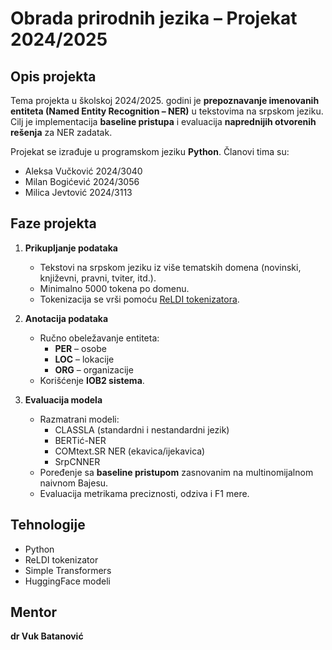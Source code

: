 # Obrada prirodnih jezika – Projekat 2024/2025

## Opis projekta
Tema projekta u školskoj 2024/2025. godini je **prepoznavanje imenovanih entiteta (Named Entity Recognition – NER)** u tekstovima na srpskom jeziku.  
Cilj je implementacija **baseline pristupa** i evaluacija **naprednijih otvorenih rešenja** za NER zadatak.

Projekat se izrađuje u programskom jeziku **Python**.
Članovi tima su:
- Aleksa Vučković 2024/3040
- Milan Bogićević 2024/3056
- Milica Jevtović 2024/3113

## Faze projekta
1. **Prikupljanje podataka**  
   - Tekstovi na srpskom jeziku iz više tematskih domena (novinski, književni, pravni, tviter, itd.).  
   - Minimalno 5000 tokena po domenu.  
   - Tokenizacija se vrši pomoću [ReLDI tokenizatora](https://pypi.org/project/reldi-tokeniser/).  

2. **Anotacija podataka**  
   - Ručno obeležavanje entiteta:  
     - **PER** – osobe  
     - **LOC** – lokacije  
     - **ORG** – organizacije  
   - Korišćenje **IOB2 sistema**.  

3. **Evaluacija modela**  
   - Razmatrani modeli:  
     - CLASSLA (standardni i nestandardni jezik)  
     - BERTić-NER  
     - COMtext.SR NER (ekavica/ijekavica)  
     - SrpCNNER  
   - Poređenje sa **baseline pristupom** zasnovanim na multinomijalnom naivnom Bajesu.  
   - Evaluacija metrikama preciznosti, odziva i F1 mere.  

## Tehnologije
- Python  
- ReLDI tokenizator  
- Simple Transformers  
- HuggingFace modeli  

## Mentor
**dr Vuk Batanović**

